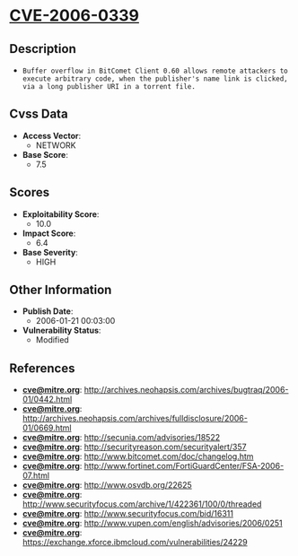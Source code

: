 
# [CVE-2006-0339](https://cve.mitre.org/cgi-bin/cvename.cgi?name=CVE-2006-0339)

## Description

- `Buffer overflow in BitComet Client 0.60 allows remote attackers to execute arbitrary code, when the publisher's name link is clicked, via a long publisher URI in a torrent file.`

## Cvss Data

- **Access Vector**:
  - NETWORK
- **Base Score**:
  - 7.5

## Scores

- **Exploitability Score**:
  - 10.0
- **Impact Score**:
  - 6.4
- **Base Severity**:
  - HIGH

## Other Information

- **Publish Date**:
  - 2006-01-21 00:03:00
- **Vulnerability Status**:
  - Modified

## References

- **cve@mitre.org**: http://archives.neohapsis.com/archives/bugtraq/2006-01/0442.html
- **cve@mitre.org**: http://archives.neohapsis.com/archives/fulldisclosure/2006-01/0669.html
- **cve@mitre.org**: http://secunia.com/advisories/18522
- **cve@mitre.org**: http://securityreason.com/securityalert/357
- **cve@mitre.org**: http://www.bitcomet.com/doc/changelog.htm
- **cve@mitre.org**: http://www.fortinet.com/FortiGuardCenter/FSA-2006-07.html
- **cve@mitre.org**: http://www.osvdb.org/22625
- **cve@mitre.org**: http://www.securityfocus.com/archive/1/422361/100/0/threaded
- **cve@mitre.org**: http://www.securityfocus.com/bid/16311
- **cve@mitre.org**: http://www.vupen.com/english/advisories/2006/0251
- **cve@mitre.org**: https://exchange.xforce.ibmcloud.com/vulnerabilities/24229
